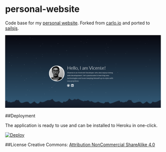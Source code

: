 # personal-website

Code base for my [personal website][website_url]. Forked from [carlo.io](https://github.com/carloe/carlo.io) and ported to [sailsjs][sailsjs_url].

[![Screenshot][screenshot]][website_url]

##Deployment

The application is ready to use and can be installed to Heroku in one-click.

[![Deploy][heroku_button]][heroku_deploy]

##License
Creative Commons: [Attribution NonCommercial ShareAlike 4.0](http://creativecommons.org/licenses/by-nc-sa/4.0/)

[website_url]: http://vinceangcaway.xyz/
[heroku_button]: https://www.herokucdn.com/deploy/button.png
[heroku_deploy]: https://heroku.com/deploy?template=https://github.com/vinzdez/personal-website/tree/master
[screenshot]: https://raw.githubusercontent.com/vinzdez/personal-website/master/assets/images/screenshot.png
[sailsjs_url]: http://sailsjs.org
